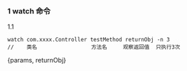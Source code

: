 ### 1 watch 命令

1.1
```aspectj
watch com.xxxx.Controller testMethod returnObj -n 3
//    类名                 方法名     观察返回值  只执行3次
```
{params, returnObj}
```aspectj

```
